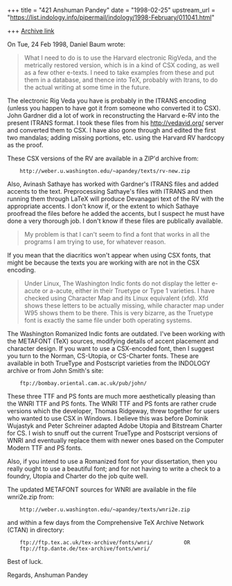+++
title = "421 Anshuman Pandey"
date = "1998-02-25"
upstream_url = "https://list.indology.info/pipermail/indology/1998-February/011041.html"

+++
[Archive link](https://list.indology.info/pipermail/indology/1998-February/011041.html)

On Tue, 24 Feb 1998, Daniel Baum wrote:

> What I need to do is to use the Harvard electronic RigVeda, and the
> metrically restored version, which is in a kind of CSX coding, as well as a
> few other e-texts. I need to take examples from these and put them in a
> database, and thence into TeX, probably with Itrans, to do the actual
> writing at some time in the future.

The electronic Rig Veda you have is probably in the ITRANS encoding
(unless you happen to have got it from someone who converted it to CSX).
John Gardner did a lot of work in reconstructing the Harvard e-RV into the
present ITRANS format. I took these files from his http://vedavid.org/
server and converted them to CSX. I have also gone through and edited the
first two mandalas; adding missing portions, etc. using the Harvard RV
hardcopy as the proof.

These CSX versions of the RV are available in a ZIP'd archive from:

        http://weber.u.washington.edu/~apandey/texts/rv-new.zip

Also, Avinash Sathaye has worked with Gardner's ITRANS files and added
accents to the text. Preprocessing Sathaye's files with ITRANS and then
running them through LaTeX will produce Devanagari text of the RV with the
appropriate accents. I don't know if, or the extent to which Sathaye
proofread the files before he added the accents, but I suspect he must
have done a very thorough job. I don't know if these files are publically
available.

> My problem is that I can't seem to find a font that works in all the
> programs I am trying to use, for whatever reason.

If you mean that the diacritics won't appear when using CSX fonts, that
might be because the texts you are working with are not in the CSX
encoding.

> Under Linux, The Washington Indic fonts do not display the letter e-acute or
> a-acute, either in their Truetype or Type 1 varieties. I have checked using
> Character Map and its Linux equivalent (xfd). Xfd shows these letters to be
> actually missing, while character map under W95 shows them to be there. This
> is very bizarre, as the Truetype font is exactly the same file under both
> operating systems.

The Washington Romanized Indic fonts are outdated. I've been working with
the METAFONT (TeX) sources, modifying details of accent placement and
character design. If you want to use a CSX-encoded font, then I suggest
you turn to the Norman, CS-Utopia, or CS-Charter fonts. These are
available in both TrueType and Postscript varieties from the INDOLOGY
archive or from John Smith's site:

        ftp://bombay.oriental.cam.ac.uk/pub/john/

These three TTF and PS fonts are much more aesthetically pleasing than the
WNRI TTF and PS fonts. The WNRI TTF and PS fonts are rather crude versions
which the developer, Thomas Ridgeway, threw together for users who wanted
to use CSX in Windows. I believe this was before Dominik Wujastyk and
Peter Schreiner adapted Adobe Utopia and Bitstream Charter for CS. I wish
to snuff out the current TrueType and Postscript versions of WNRI and
eventually replace them with newer ones based on the Computer Modern TTF
and PS fonts.

Also, if you intend to use a Romanized font for your dissertation, then
you really ought to use a beautiful font; and for not having to write a
check to a foundry, Utopia and Charter do the job quite well.

The updated METAFONT sources for WNRI are available in the file wnri2e.zip
from:

        http://weber.u.washington.edu/~apandey/texts/wnri2e.zip

and within a few days from the Comprehensive TeX Archive Network (CTAN) in
directory:

        ftp://ftp.tex.ac.uk/tex-archive/fonts/wnri/          OR
        ftp://ftp.dante.de/tex-archive/fonts/wnri/


Best of luck.

Regards,
Anshuman Pandey



